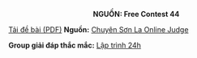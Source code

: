 **<center>NGUỒN: Free Contest 44</center>**

[Tải đề bài (PDF)](/statements/2248/DIVISORS.pdf)
**Nguồn:** [Chuyên Sơn La Online Judge](http://csloj.ddns.net/)

**Group giải đáp thắc mắc:** [Lập trình 24h](https://www.facebook.com/groups/1386904321519984)